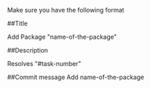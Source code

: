 Make sure you have the following format

##Title

Add Package "name-of-the-package"

##Description

Resolves "#task-number"

##Commit message
Add name-of-the-package
